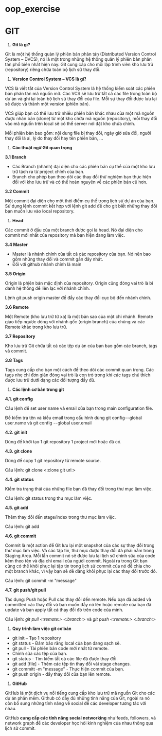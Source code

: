 # oop_exercise
# **GIT**

1. **Git là gì?**

Git là một hệ thống quản lý phiên bản phân tán (Distributed Version Control System – DVCS), nó là một trong những hệ thống quản lý phiên bản phân tán phổ biến nhất hiện nay. Git cung cấp cho mỗi lập trình viên kho lưu trữ (repository) riêng chứa toàn bộ lịch sử thay đổi.

1. **Version Control System – VCS là gì?**

VCS là viết tắt của Version Control System là hệ thống kiểm soát các phiên bản phân tán mã nguồn mở. Các VCS sẽ lưu trữ tất cả các file trong toàn bộ dự án và ghi lại toàn bộ lịch sử thay đổi của file. Mỗi sự thay đổi được lưu lại sẽ được và thành một version (phiên bản).

VCS giúp bạn có thể lưu trữ nhiều phiên bản khác nhau của một mã nguồn được nhân bản (clone) từ một kho chứa mã nguồn (repository), mỗi thay đổi vào mã nguồn trên local sẽ có thể server nơi đặt kho chứa chính.

Mỗi phiên bản bao gồm: nội dung file bị thay đổi, ngày giờ sửa đổi, người thay đổi là ai, lý do thay đổi hay tên phiên bản, …

1. **Các thuật ngữ Git quan trọng**

**3.1 Branch**

- Các Branch (nhánh) đại diện cho các phiên bản cụ thể của một kho lưu trữ tách ra từ project chính của bạn.
- Branch cho phép bạn theo dõi các thay đổi thử nghiệm bạn thực hiện đối với kho lưu trữ và có thể hoàn nguyên về các phiên bản cũ hơn.

**3.2 Commit**

Một commit đại diện cho một thời điểm cụ thể trong lịch sử dự án của bạn. Sử dụng lệnh commit kết hợp với lệnh git add để cho git biết những thay đổi bạn muốn lưu vào local repository.

  1. **Head**

Các commit ở đầu của một branch được gọi là head. Nó đại diện cho commit mới nhất của repository mà bạn hiện đang làm việc.

**3.4 Master**

- Master là nhánh chính của tất cả các repository của bạn. Nó nên bao gồm những thay đổi và commit gần đây nhất.
- Đối với github nhánh chính là main

**3.5 Origin**

Origin là phiên bản mặc định của repository. Origin cũng đóng vai trò là bí danh hệ thống để liên lạc với nhánh chính.

Lệnh git push origin master để đẩy các thay đổi cục bộ đến nhánh chính.

**3.6 Remote**

Một Remote (kho lưu trữ từ xa) là một bản sao của một chi nhánh. Remote giao tiếp ngược dòng với nhánh gốc (origin branch) của chúng và các Remote khác trong kho lưu trữ.

**3.7 Repository**

Kho lưu trữ Git chứa tất cả các tệp dự án của bạn bao gồm các branch, tags và commit.

**3.8 Tags**

Tags cung cấp cho bạn một cách để theo dõi các commit quan trọng. Các tags nhẹ chỉ đơn giản đóng vai trò là con trỏ trong khi các tags chú thích được lưu trữ dưới dạng các đối tượng đầy đủ.

1. **Các lệnh cơ bản trong git**

**4.1. git config**

Câu lệnh để set user name và email của bạn trong main configuration file.

Để kiểm tra tên và kiểu email trong cấu hình dùng git config -- global user.name và git config -- global user.email

**4.2. git init**

Dùng để khởi tạo 1 git repository 1 project mới hoặc đã có.

**4.3. git clone**

Dùng để copy 1 git repository từ remote source.

Câu lệnh: git clone \<:clone git url:\>

**4.4. git status**

Kiểm tra trạng thái của những file bạn đã thay đổi trong thư mục làm việc.

Câu lệnh: git status trong thư mục làm việc.

**4.5. git add**

Thêm thay đổi đến stage/index trong thư mục làm việc.

Câu lệnh: git add

**4.6. git commit**

Commit là một action để Git lưu lại một snapshot của các sự thay đổi trong thư mục làm việc. Và các tập tin, thư mục được thay đổi đã phải nằm trong Staging Area. Mỗi lần commit nó sẽ được lưu lại lịch sử chỉnh sửa của code kèm theo tên và địa chỉ email của người commit. Ngoài ra trong Git bạn cũng có thể khôi phục lại tập tin trong lịch sử commit của nó để chia cho một branch khác, vì vậy bạn sẽ dễ dàng khôi phục lại các thay đổi trước đó.

Câu lệnh: git commit -m "message"

**4.7. git push/git pull**

Tác dụng: Push hoặc Pull các thay đổi đến remote. Nếu bạn đã added và committed các thay đổi và bạn muốn đẩy nó lên hoặc remote của bạn đã update và bạn apply tất cả thay đổi đó trên code của mình.

Câu lệnh: _git pull \<:remote:\> \<:branch:\>_ và _git push \<:remote:\> \<:branch:\>_

1. **Quy trình làm việc git cơ bản**

- git init – Tạo 1 repository
- git status - Đảm bảo răng local của bạn đang sạch sẽ.
- git pull - Tải phiên bản code mới nhất từ remote.
- Chỉnh sửa các tệp của bạn.
- git status - Tìm kiếm tất cả các file đã được thay đổi.
- git add [file] - Thêm các tệp tin thay đổi vài stage changes.
- git committ -m "message" - Thực hiện commit của bạn.
- git push origin - đẩy thay đổi của bạn lên remote.

1. **GitHub**

GitHub là một dịch vụ nổi tiếng cung cấp kho lưu trữ mã nguồn Git cho các dự án phần mềm. Github có đầy đủ những tính năng của Git, ngoài ra nó còn bổ sung những tính năng về social để các developer tương tác với nhau.

GitHub  **cung cấp các tính năng social networking**  như feeds, followers, và network graph để các developer học hỏi kinh nghiệm của nhau thông qua lịch sử commit.
